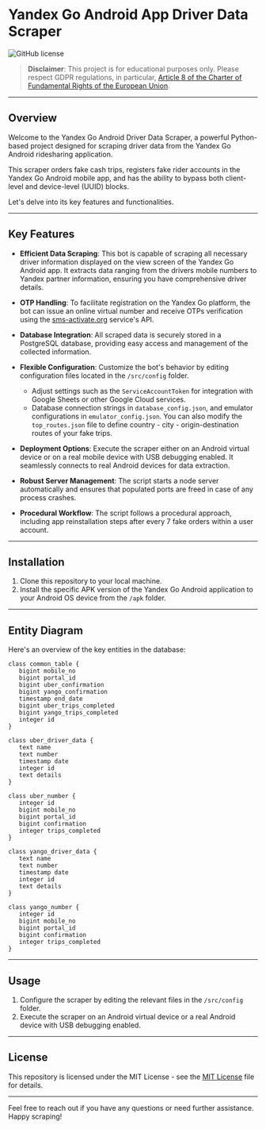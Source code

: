 # Yandex Go Android App Driver Data Scraper

![GitHub license](https://img.shields.io/badge/license-MIT-blue.svg)

> **Disclaimer**: This project is for educational purposes only. Please respect GDPR regulations, in particular, [Article 8 of the Charter of Fundamental Rights of the European Union](https://eur-lex.europa.eu/legal-content/EN/TXT/HTML/?uri=CELEX:12012P/TXT&from=EN).

---

## Overview

Welcome to the Yandex Go Android Driver Data Scraper, a powerful Python-based project designed for scraping driver data from the Yandex Go Android ridesharing application.

This scraper orders fake cash trips, registers fake rider accounts in the Yandex Go Android mobile app, and has the ability to bypass both client-level and device-level (UUID) blocks.

Let's delve into its key features and functionalities.

---

## Key Features

- **Efficient Data Scraping**: This bot is capable of scraping all necessary driver information displayed on the view screen of the Yandex Go Android app. It extracts data ranging from the drivers mobile numbers to Yandex partner information, ensuring you have comprehensive driver details.

- **OTP Handling**: To facilitate registration on the Yandex Go platform, the bot can issue an online virtual number and receive OTPs verification using the [sms-activate.org](sms-activate.org) service's API.

- **Database Integration**: All scraped data is securely stored in a PostgreSQL database, providing easy access and management of the collected information.

- **Flexible Configuration**: Customize the bot's behavior by editing configuration files located in the `/src/config` folder.

  - Adjust settings such as the `ServiceAccountToken` for integration with Google Sheets or other Google Cloud services.
  - Database connection strings in `database_config.json`, and emulator configurations in `emulator_config.json`. You can also modify the `top_routes.json` file to define country - city - origin-destination routes of your fake trips.

- **Deployment Options**: Execute the scraper either on an Android virtual device or on a real mobile device with USB debugging enabled. It seamlessly connects to real Android devices for data extraction.

- **Robust Server Management**: The script starts a node server automatically and ensures that populated ports are freed in case of any process crashes.

- **Procedural Workflow**: The script follows a procedural approach, including app reinstallation steps after every 7 fake orders within a user account.

---

## Installation

1. Clone this repository to your local machine.
2. Install the specific APK version of the Yandex Go Android application to your Android OS device from the `/apk` folder.

---

## Entity Diagram

Here's an overview of the key entities in the database:

```plaintext
class common_table {
   bigint mobile_no
   bigint portal_id
   bigint uber_confirmation
   bigint yango_confirmation
   timestamp end_date
   bigint uber_trips_completed
   bigint yango_trips_completed
   integer id
}

class uber_driver_data {
   text name
   text number
   timestamp date
   integer id
   text details
}

class uber_number {
   integer id
   bigint mobile_no
   bigint portal_id
   bigint confirmation
   integer trips_completed
}

class yango_driver_data {
   text name
   text number
   timestamp date
   integer id
   text details
}

class yango_number {
   integer id
   bigint mobile_no
   bigint portal_id
   bigint confirmation
   integer trips_completed
}
```

---

## Usage

1. Configure the scraper by editing the relevant files in the `/src/config` folder.
2. Execute the scraper on an Android virtual device or a real Android device with USB debugging enabled.

---

## License

This repository is licensed under the MIT License - see the [MIT License](https://mit-license.org/) file for details.

---

Feel free to reach out if you have any questions or need further assistance. Happy scraping!
